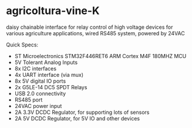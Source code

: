 # agricoltura-vine-K
daisy chainable interface for relay control of high voltage devices for various agriculture applications, wired RS485 system, powered by 24VAC

Quick Specs:
- ST Microelectronics STM32F446RET6 ARM Cortex M4F 180MHZ MCU
- 5V Tolerant Analog Inputs
- 8x I2C interfaces
- 4x UART interface (via mux)
- 8x 5V digital IO ports
- 2x G5LE-14 DC5 SPDT Relays
- USB 2.0 connectivity
- RS485 port
- 24VAC power input
- 2A 3.3V DCDC Regulator, for supporting lots of sensors
- 2A 5V DCDC Regulator, for 5V IO and other devices

